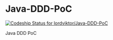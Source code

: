 Java-DDD-PoC
============
[ ![Codeship Status for lordviktor/Java-DDD-PoC](https://www.codeship.io/projects/92f27920-4801-0132-2ccf-2e842031c977/status)](https://www.codeship.io/projects/45773)


Java DDD PoC
